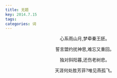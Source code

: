 ```yaml
---
title: 无题
key: 2014.7.15
tags: 
categories: 词
---
```


<p align="center">心系雨山月,梦牵秦王胚。
</p>
<p align="center">誓言盟约扰神思,难忘又重回。
</p>
<p align="center">独对斜阳暮,还伤老树悲。
</p>
<p align="center">天涯何处胜芳菲?唯见燕孤飞。
</p>
